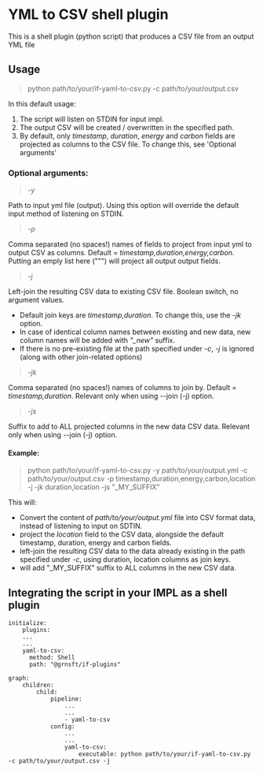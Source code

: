 # YML to CSV shell plugin

This is a shell plugin (python script) that produces a CSV file from an output YML file

## Usage

> python path/to/your/if-yaml-to-csv.py -c path/to/your/output.csv

In this default usage:

1. The script will listen on STDIN for input impl.
2. The output CSV will be created / overwritten in the specified path.
3. By default, only _timestamp_, _duration_, _energy_ and _carbon_ fields are projected as columns to the CSV file. To change this, see 'Optional arguments'

### Optional arguments:

> _-y_

Path to input yml file (output). Using this option will override the default input method of listening on STDIN.

> _-p_

Comma separated (no spaces!) names of fields to project from input yml to output CSV as columns. Default = _timestamp,duration,energy,carbon_. Putting an emply list here (""") will project all output output fields.

> _-j_

Left-join the resulting CSV data to existing CSV file. Boolean switch, no argument values.

- Default join keys are _timestamp,duration_. To change this, use the _-jk_ option.
- In case of identical column names between existing and new data, new column names will be added with _"\_new"_ suffix.
- If there is no pre-existing file at the path specified under _-c_, _-j_ is ignored (along with other join-related options)

> _-jk_

Comma separated (no spaces!) names of columns to join by. Default = _timestamp,duration_. Relevant only when using --join (-j) option.

> _-js_

Suffix to add to ALL projected columns in the new data CSV data. Relevant only when using --join (-j) option.

#### Example:

> python path/to/your/if-yaml-to-csv.py -y path/to/your/output.yml -c path/to/your/output.csv -p timestamp,duration,energy,carbon,location -j -jk duration,location -js "\_MY_SUFFIX"

This will:

- Convert the content of _path/to/your/output.yml_ file into CSV format data, instead of listening to input on SDTIN.
- project the _location_ field to the CSV data, alongside the default timestamp, duration, energy and carbon fields.
- left-join the resulting CSV data to the data already existing in the path specified under _-c_, using duration, location columns as join keys.
- will add "\_MY_SUFFIX" suffix to ALL columns in the new CSV data.

## Integrating the script in your IMPL as a shell plugin

    initialize:
        plugins:
        ...
        ...
        yaml-to-csv:
          method: Shell
          path: "@grnsft/if-plugins"

    graph:
        children:
            child:
                pipeline:
                    ...
                    ...
                    - yaml-to-csv
                config:
                    ...
                    ...
                    yaml-to-csv:
                        executable: python path/to/your/if-yaml-to-csv.py -c path/to/your/output.csv -j
